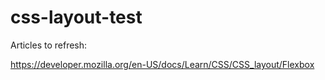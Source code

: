 # css-layout-test

Articles to refresh:

https://developer.mozilla.org/en-US/docs/Learn/CSS/CSS_layout/Flexbox
